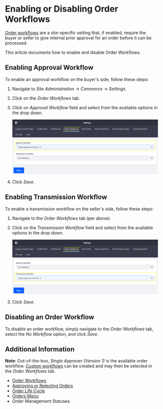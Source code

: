 # Enabling or Disabling Order Workflows

[Order workflows](../README.md) are a site-specific setting that, if enabled, require the buyer or seller to give internal prior approval for an order before it can be processed.

This article documents how to enable and disable Order Workflows.

## Enabling Approval Workflow

To enable an approval workflow on the buyer's side, follow these steps:

1. Navigate to _Site Administration_ → _Commerce_ → _Settings_.
2. Click on the _Order Workflows_ tab.
3. Click on _Approval Workflow_ field and select from the available options in the drop down.

   ![Approval Workflow](./images/01.png)

4. Click *Save*.

## Enabling Transmission Workflow

To enable a transmission workflow on the seller's side, follow these steps:

1. Navigate to the _Order Workflows_ tab (per above).
2. Click on the _Transmission Workflow_ field and select from the available options in the drop down.

   ![Transmission Workflow](./images/02.png)

3. Click _Save_.

## Disabling an Order Workflow

To disable an order workflow, simply navigate to the _Order Workflows_ tab, select the _No Workflow_ option, and click _Save_.

## Additional Information

**Note**: Out-of-the-box, _Single Approver (Version 1)_ is the available order workflow. [Custom workflows](https://help.liferay.com/hc/en-us/articles/360018174111-Introduction-to-Workflow) can be created and may then be selected in the _Order Workflows_ tab.

* [Order Workflows](../README.md)
* [Approving or Rejecting Orders](../approving-or-rejecting-orders/README.md)
* [Order Life Cycle](../sales/order-life-cycle.md)
* [Orders Menu](../../orders-menu/README.md)
* Order Management Statuses

